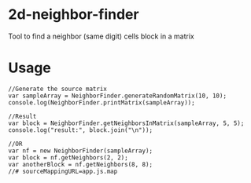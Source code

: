 # 2d-neighbor-finder
Tool to find a neighbor (same digit) cells block in a matrix

# Usage
```
//Generate the source matrix
var sampleArray = NeighborFinder.generateRandomMatrix(10, 10);
console.log(NeighborFinder.printMatrix(sampleArray));

//Result
var block = NeighborFinder.getNeighborsInMatrix(sampleArray, 5, 5);
console.log("result:", block.join("\n"));

//OR
var nf = new NeighborFinder(sampleArray);
var block = nf.getNeighbors(2, 2);
var anotherBlock = nf.getNeighbors(8, 8);
//# sourceMappingURL=app.js.map
```
